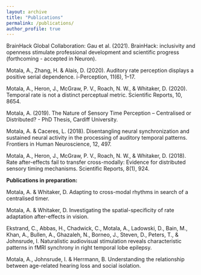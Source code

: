 ```yaml
---
layout: archive
title: "Publications"
permalink: /publications/
author_profile: true
---
```



BrainHack Global Collaboration: Gau et al. (2021). BrainHack: inclusivity and openness stimulate professional development and scientific progress (forthcoming - accepted in Neuron).

Motala, A., Zhang, H. & Alais, D. (2020). Auditory rate perception displays a positive serial dependence. i-Perception, 11(6), 1–17. 

Motala, A., Heron, J., McGraw, P. V., Roach, N. W., & Whitaker, D. (2020). Temporal rate is not a distinct perceptual metric. Scientific Reports, 10, 8654. 

Motala, A. (2019). The Nature of Sensory Time Perception – Centralised or Distributed? - PhD Thesis, Cardiff University.

Motala, A. & Caceres, L. (2018). Disentangling neural synchronization and sustained neural activity in the processing of auditory temporal patterns. Frontiers in Human Neuroscience, 12, 497.

Motala, A., Heron, J., McGraw, P. V., Roach, N. W., & Whitaker, D. (2018). Rate after-effects fail to transfer cross-modally: Evidence for distributed sensory timing mechanisms. Scientific Reports, 8(1), 924. 



**Publications in preparation:**

Motala, A. & Whitaker, D. Adapting to cross-modal rhythms in search of a centralised timer.

Motala, A. & Whitaker, D. Investigating the spatial-specificity of rate adaptation after-effects in vision.

Ekstrand, C., Abbas, H., Chadwick, C., Motala, A., Ladowski, D., Bain, M., Khan, A., Bullen, A.,   Ghazaleh, N., Borneo, J., Steven, D., Peters, T., & Johnsrude, I.  Naturalistic audiovisual stimulation reveals characteristic patterns in fMRI synchrony in right temporal lobe epilepsy.

Motala, A., Johnsrude, I. & Herrmann, B. Understanding the relationship between age-related hearing loss and social isolation.


​
